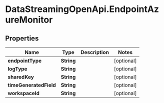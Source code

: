 # DataStreamingOpenApi.EndpointAzureMonitor

## Properties

Name | Type | Description | Notes
------------ | ------------- | ------------- | -------------
**endpointType** | **String** |  | [optional] 
**logType** | **String** |  | [optional] 
**sharedKey** | **String** |  | [optional] 
**timeGeneratedField** | **String** |  | [optional] 
**workspaceId** | **String** |  | [optional] 


